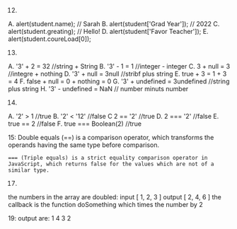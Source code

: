 

12)
A. alert(student.name); // Sarah
B. alert(student['Grad Year']); // 2022
C. alert(student.greating); // Hello!
D. alert(student['Favor Teacher']); 
E. alert(student.coureLoad[0]); 

13) 
A. '3' + 2 = 32  //string + String
B. '3' - 1 = 1   //integer - integer
C. 3 + null = 3  //integre + nothing
D. '3' + null = 3null  //stribf plus string
E.  true + 3  = 1 + 3 = 4
F. false + null = 0 + nothing = 0
G. '3' + undefined = 3undefined  //string plus string
H. '3' - undefined = NaN   // number minuts number

14) 
A. '2' > 1     //true 
B. '2' < '12'  //false
C  2 == '2'   //true
D. 2 === '2'  //false
E. true == 2   //false
F. true === Boolean(2)  //true

15: 
    Double equals (==) is a comparison operator, which transforms the operands having the same type before comparison.
    
    === (Triple equals) is a strict equality comparison operator in JavaScript, which returns false for the values which are not of a similar type.


17. 
the numbers in the array are doubled:
input  [ 1, 2, 3 ]
output [ 2, 4, 6 ]
the callback is the function doSomething which times the number by 2

19: output are:
    1
    4
    3
    2

